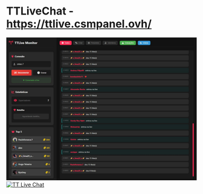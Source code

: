# TTLiveChat - https://ttlive.csmpanel.ovh/
![TT Live Chat](ttlivechat.jpg)
[![TT Live Chat](https://ttlive.csmpanel.ovh/ttlivechat.jpg)](https://ttlive.csmpanel.ovh)

